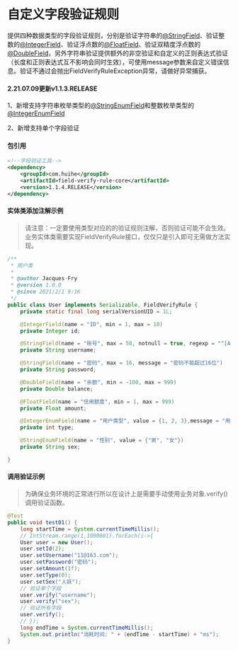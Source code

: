 # 自定义字段验证规则

提供四种数据类型的字段验证规则，分别是验证字符串的[@StringField](/field-verify-rule-core/src/main/java/com/huihe/fvr/core/annotation/StringField.java)、验证整数的[@IntegerField](/field-verify-rule-core/src/main/java/com/huihe/fvr/core/annotation/IntegerField.java)、验证浮点数的[@FloatField](/field-verify-rule-core/src/main/java/com/huihe/fvr/core/annotation/FloatField.java)、验证双精度浮点数的[@DoubleField](/field-verify-rule-core/src/main/java/com/huihe/fvr/core/annotation/DoubleField.java)，另外字符串验证提供额外的非空验证和自定义的正则表达式验证（长度和正则表达式互不影响会同时生效），可使用message参数来自定义错误信息。验证不通过会抛出FieldVerifyRuleException异常，请做好异常捕获。

#### 2.21.07.09更新v1.1.3.RELEASE

1、新增支持字符串枚举类型的[@StringEnumField](/field-verify-rule-core/src/main/java/com/huihe/fvr/core/annotation/StringEnumField.java)和整数枚举类型的[@IntegerEnumField](./field-verify-rule-core/src/main/java/com/huihe/fvr/core/annotation/IntegerEnumField.java)

2、新增支持单个字段验证



#### 包引用

```xml
<!--字段验证工具-->
<dependency>
    <groupId>com.huihe</groupId>
    <artifactId>field-verify-rule-core</artifactId>
    <version>1.1.4.RELEASE</version>
</dependency>
```



#### 实体类添加注解示例

> 请注意：一定要使用类型对应的的验证规则注解，否则验证可能不会生效。业务实体类需要实现FieldVerifyRule接口，仅仅只是引入即可无需做方法实现。

```java
/**
 * 用户类
 *
 * @author Jacques·Fry
 * @version 1.0.0
 * @since 2021/2/1 9:16
 */
public class User implements Serializable, FieldVerifyRule {
    private static final long serialVersionUID = 1L;

    @IntegerField(name = "ID", min = 1, max = 10)
    private Integer id;

    @StringField(name = "账号", max = 50, notnull = true, regexp = "^[A-Za-z0-9\\u4e00-\\u9fa5]+@[a-zA-Z0-9_-]+(\\.[a-zA-Z0-9_-]+)+$")
    private String username;

    @StringField(name = "密码", max = 16, message = "密码不能超过16位")
    private String password;

    @DoubleField(name = "余额", min = -100, max = 999)
    private Double balance;

    @FloatField(name = "信用额度", min = 1, max = 999)
    private Float amount;

    @IntegerEnumField(name = "用户类型", value = {1, 2, 3},message = "用户类型只能是 1:普通 | 2:管理员 | 3:超级管理员")
    private int type;

    @StringEnumField(name = "性别", value = {"男", "女"})
    private String sex;

}
```



#### 调用验证示例

> 为确保业务环境的正常进行所以在设计上是需要手动使用业务对象.verify()调用验证函数。

```java
@Test
public void test01() {
    long startTime = System.currentTimeMillis();
    // IntStream.range(1,1000001).forEach(i->{
    User user = new User();
    user.setId(2);
    user.setUsername("11@163.com");
    user.setPassword("密码");
    user.setAmount(1f);
    user.setType(0);
    user.setSex("人妖");
    // 验证单个字段
    user.verify("username");
    user.verify("sex");
    // 验证所有字段
    user.verify();
    // });
    long endTime = System.currentTimeMillis();
    System.out.println("消耗时间: " + (endTime - startTime) + "ms");
}
```

